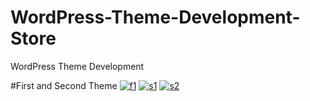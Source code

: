 # WordPress-Theme-Development-Store
WordPress Theme Development 

#First and Second Theme 
<a href="https://firsttheme.bdappsmaker.com"><img src="https://i.ibb.co/ZXzkFZ7/f1.png" alt="f1" border="0"></a>
<a href="https://secondtheme.bdappsmaker.com/"><img src="https://i.ibb.co/gm688pV/s1.png" alt="s1" border="0"></a>
<a href="https://secondtheme.bdappsmaker.com/"><img src="https://i.ibb.co/BN7nb91/s2.png" alt="s2" border="0"></a>
